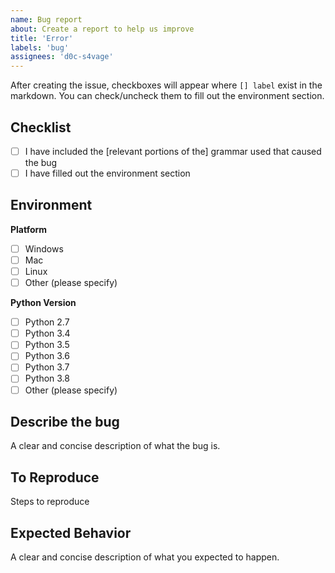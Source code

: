 ```yaml
---
name: Bug report
about: Create a report to help us improve
title: 'Error'
labels: 'bug'
assignees: 'd0c-s4vage'
---
```


After creating the issue, checkboxes will appear where `[] label` exist in the
markdown. You can check/uncheck them to fill out the environment section.

## Checklist

- [ ] I have included the [relevant portions of the] grammar used that caused the bug
- [ ] I have filled out the environment section

## Environment

**Platform** 

- [ ] Windows
- [ ] Mac
- [ ] Linux
- [ ] Other (please specify)

**Python Version**

- [ ] Python 2.7
- [ ] Python 3.4
- [ ] Python 3.5
- [ ] Python 3.6
- [ ] Python 3.7
- [ ] Python 3.8
- [ ] Other (please specify)

## Describe the bug

A clear and concise description of what the bug is.

## To Reproduce

Steps to reproduce

## Expected Behavior

A clear and concise description of what you expected to happen.
